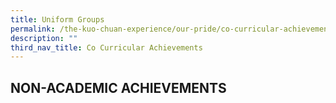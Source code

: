 ```yaml
---
title: Uniform Groups
permalink: /the-kuo-chuan-experience/our-pride/co-curricular-achievements/uniform-groups/
description: ""
third_nav_title: Co Curricular Achievements
---
```

## NON-ACADEMIC ACHIEVEMENTS


